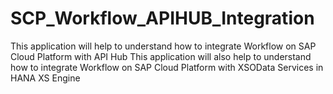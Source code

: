 # SCP_Workflow_APIHUB_Integration
This application will help to understand how to integrate Workflow on SAP Cloud Platform with API Hub
This application will also help to understand how to integrate Workflow on SAP Cloud Platform with XSOData Services in HANA XS Engine
